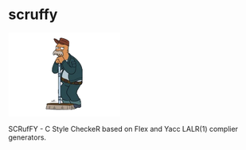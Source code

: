 scruffy
=======
![scrufft](/scruffy.png)

SCRufFY -  C Style CheckeR based on Flex and Yacc LALR(1) complier generators.

